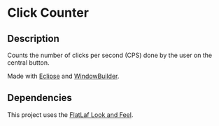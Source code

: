 # Click Counter

## Description

Counts the number of clicks per second (CPS) done by the user on the central button.

Made with [Eclipse](https://www.eclipse.org/) and [WindowBuilder](https://www.eclipse.org/windowbuilder/).

## Dependencies

This project uses the [FlatLaf Look and Feel](https://www.formdev.com/flatlaf/).
